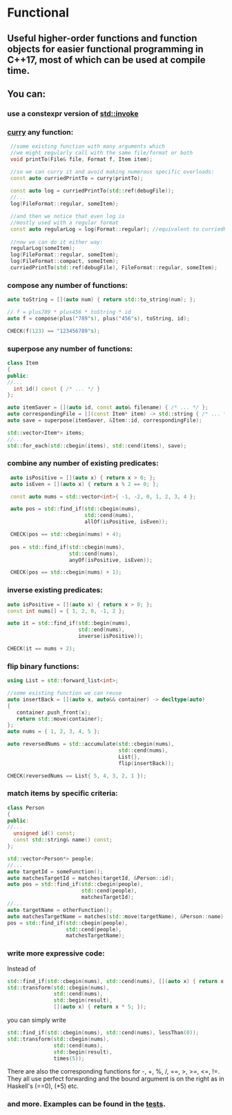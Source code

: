 # Functional
## Useful higher-order functions and function objects for easier functional programming in C++17, most of which can be used at compile time.   

## You can:       
  ### use a constexpr version of [std::invoke](https://en.cppreference.com/w/cpp/utility/functional/invoke)   
  ### [curry](https://en.wikipedia.org/wiki/Currying) any function: 
   ```C++
    //some existing function with many arguments which
    //we might regularly call with the same file/format or both
    void printTo(File& file, Format f, Item item);
   
    //so we can curry it and avoid making numerous specific overloads:
    const auto curriedPrintTo = curry(printTo);
    
    const auto log = curriedPrintTo(std::ref(debugFile));
    //...
    log(FileFormat::regular, someItem);
   
    //and then we notice that even log is
    //mostly used with a regular format
    const auto regularLog = log(Format::regular); //equivalent to curriedPrintTo(std::ref(debugFile), Format::regular);
    
    //now we can do it either way:
    regularLog(someItem); 
    log(FileFormat::regular, someItem);
    log(FileFormat::compact, someItem);
    curriedPrintTo(std::ref(debugFile), FileFormat::regular, someItem);    
   ```
  ### compose any number of functions:  
  ```C++
  auto toString = [](auto num) { return std::to_string(num); };

  // f = plus789 * plus456 * toString * id
  auto f = compose(plus("789"s), plus("456"s), toString, id);
  
  CHECK(f(123) == "123456789"s);
  ```
  ### superpose any number of functions:  
  ```C++
class Item
{
public:
  //...
    int id() const { /* ... */ }
};

auto itemSaver = [](auto id, const auto& filename) { /* ... */ };
auto correspondingFile = [](const Item* item) -> std::string { /* ... */ };
auto save = superpose(itemSaver, &Item::id, correspondingFile);

std::vector<Item*> items;
//...
std::for_each(std::cbegin(items), std::cend(items), save);
```
  ### combine any number of existing predicates:  
```C++
 auto isPositive = [](auto x) { return x > 0; };
 auto isEven = [](auto x) { return x % 2 == 0; };

 const auto nums = std::vector<int>{ -1, -2, 0, 1, 2, 3, 4 };

 auto pos = std::find_if(std::cbegin(nums),
                         std::cend(nums),
                         allOf(isPositive, isEven));

 CHECK(pos == std::cbegin(nums) + 4);
 
 pos = std::find_if(std::cbegin(nums),
                    std::cend(nums),
                    anyOf(isPositive, isEven));

 CHECK(pos == std::cbegin(nums) + 1);
  ```
  ### inverse existing predicates:
  ```C++
  auto isPositive = [](auto x) { return x > 0; };
  const int nums[] = { 1, 2, 0, -1, 2 };

  auto it = std::find_if(std::begin(nums), 
                         std::end(nums), 
                         inverse(isPositive));

  CHECK(it == nums + 2);
  ```
  ### flip binary functions:  
  ```C++
  using List = std::forward_list<int>;

  //some existing function we can reuse
  auto insertBack = [](auto x, auto&& container) -> decltype(auto)
  {
     container.push_front(x);
     return std::move(container);
  };
  auto nums = { 1, 2, 3, 4, 5 };

  auto reversedNums = std::accumulate(std::cbegin(nums),
                                      std::cend(nums),
                                      List{},
                                      flip(insertBack));

  CHECK(reversedNums == List{ 5, 4, 3, 2, 1 });
  ```
  ### match items by specific criteria:
  ```C++
  class Person
  {
  public:
  //...
    unsigned id() const;
    const std::string& name() const;
  };
  
  std::vector<Person*> people;
  //...
  auto targetId = someFunction();
  auto matchesTargetId = matches(targetId, &Person::id);
  auto pos = std::find_if(std::cbegin(people),
                          std::cend(people),
                          matchesTargetId);
  //...
  auto targetName = otherFunction();
  auto matchesTargetName = matches(std::move(targetName), &Person::name);
  pos = std::find_if(std::cbegin(people),
                     std::cend(people),
                     matchesTargetName);
  ```
  
  ### write more expressive code:
  Instead of
  ```C++
  std::find_if(std::cbegin(nums), std::cend(nums), [](auto x) { return x < 0; });
  std::transform(std::cbegin(nums), 
                 std::cend(nums), 
                 std::begin(result),
                 [](auto x) { return x * 5; });
  ```
  you can simply write
  ```C++ 
  std::find_if(std::cbegin(nums), std::cend(nums), lessThan(0));
  std::transform(std::cbegin(nums), 
                 std::cend(nums), 
                 std::begin(result),
                 times(5));
  ```
  There are also the corresponding functions for -, +, %, /, ==, >, >=, <=, !=.
  They all use perfect forwarding and the bound argument is on the right as in Haskell's (==0), (*5) etc.
### and more. Examples can be found in the [tests](https://github.com/IDragnev/Functional/blob/master/Functional/tests.cpp).
